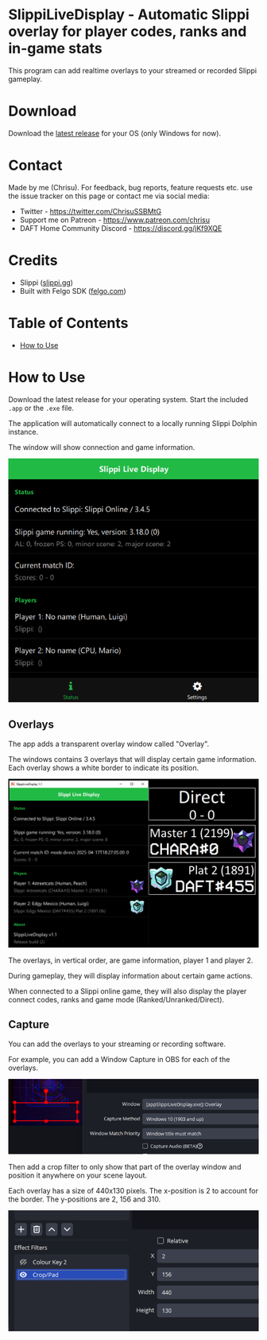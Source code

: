 # SlippiLiveDisplay - Automatic Slippi overlay for player codes, ranks and in-game stats

This program can add realtime overlays to your streamed or recorded Slippi gameplay.

# Download

Download the [latest release](https://github.com/cbartsch/SlippiLiveDisplay/releases/latest) for your OS (only Windows for now).

# Contact

Made by me (Chrisu). For feedback, bug reports, feature requests etc. use the issue tracker on this page or contact me via social media:

* Twitter - https://twitter.com/ChrisuSSBMtG
* Support me on Patreon - https://www.patreon.com/chrisu
* DAFT Home Community Discord - https://discord.gg/jKf9XQE

# Credits
* Slippi ([slippi.gg](https://slippi.gg))
* Built with Felgo SDK ([felgo.com](https://felgo.com))

# Table of Contents

* [How to Use](#how-to-use)

# How to Use

Download the latest release for your operating system. Start the included `.app` or the `.exe` file.

The application will automatically connect to a locally running Slippi Dolphin instance.

The window will show connection and game information.

![main window](media/mainwindow.png)

## Overlays

The app adds a transparent overlay window called "Overlay".

The windows contains 3 overlays that will display certain game information.
Each overlay shows a white border to indicate its position.

![main window](media/overlaywindow.png)

The overlays, in vertical order, are game information, player 1 and player 2.

During gameplay, they will display information about certain game actions.

When connected to a Slippi online game, they will also display the player connect codes, ranks and game mode (Ranked/Unranked/Direct).

## Capture

You can add the overlays to your streaming or recording software.

For example, you can add a Window Capture in OBS for each of the overlays.

![main window](media/windowcapture.png)

Then add a crop filter to only show that part of the overlay window and position it anywhere on your scene layout.

Each overlay has a size of 440x130 pixels. The x-position is 2 to account for the border. The y-positions are 2, 156 and 310.

![main window](media/cropfilter.png)